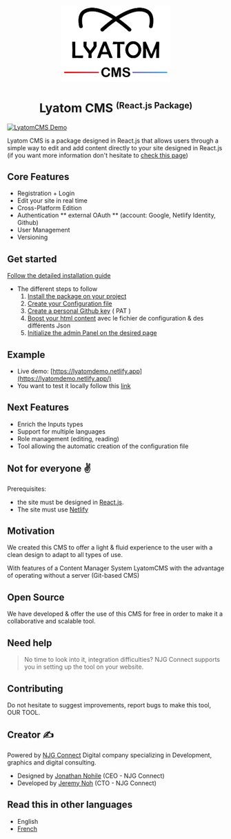 <p align="center">
  <img src="./src/icons/logo.png" alt="Lyatom cms" width="50%" />
</p>
<h1 align="center">Lyatom CMS <small><sup>(React.js Package)</sup></small></h1>

[![LyatomCMS Demo](./src/icons/Lyatom-CMS.gif)](https://lyatomdemo.netlify.app/admin)

Lyatom CMS is a package designed in React.js that allows users through a simple way to edit and add content directly to your site designed in React.js (if you want more information don't hesitate to [check this page](./docs/en/resume.md))

## Core Features

- Registration + Login
- Edit your site in real time
- Cross-Platform Edition
- Authentication ** external OAuth ** (account: Google, Netlify Identity, Github)
- User Management
- Versioning

## Get started

[Follow the detailed installation guide](./docs/en/getStarted.md)

- The different steps to follow
  1. [Install the package on your project](./docs/en/getStarted.md#installation)
  2. [Create your Configuration file](./docs/en/getStarted.md#configuration)
  3. [Create a personal Github key](./docs/en/getStarted.md#pat) ( PAT )
  4. [Boost your html content](./docs/en/getStarted.md#initAdminPanel) avec le fichier de configuration & des différents Json
  5. [Initialize the admin Panel on the desired page](./docs/en/getStarted.md#initAdminPanel)

## Example

- Live demo: [https://lyatomdemo.netlify.app](https://lyatomdemo.netlify.app/)
- You want to test it locally follow this [link](./examples/demo/README.md)

## Next Features

- Enrich the Inputs types
- Support for multiple languages
- Role management (editing, reading)
- Tool allowing the automatic creation of the configuration file

## Not for everyone ✌️

Prerequisites:

- the site must be designed in [React.js](https://en.reactjs.org/).
- The site must use [Netlify](https://www.netlify.com/)

## Motivation

We created this CMS to offer a light & fluid experience to the user with a clean design to adapt to all types of use.

With features of a Content Manager System LyatomCMS with the advantage of operating without a server (Git-based CMS)

## Open Source

We have developed & offer the use of this CMS for free in order to make it a collaborative and scalable tool.

## Need help

> No time to look into it, integration difficulties? NJG Connect supports you in setting up the tool on your website.

## Contributing

Do not hesitate to suggest improvements, report bugs to make this tool, OUR TOOL.

## Creator ✍️

Powered by [NJG Connect](https://njgconnect.fr/) Digital company specializing in Development, graphics and digital consulting.

- Designed by [Jonathan Nohile](https://www.linkedin.com/in/jonathan-nohile) (CEO - NJG Connect)
- Developed by [Jeremy Noh](https://github.com/JeremyNoh) (CTO - NJG Connect)

## Read this in other languages

- English
- [French](./README-fr.md)
